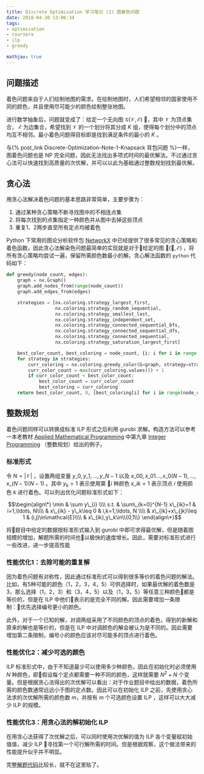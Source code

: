 ```yaml
---
title: Discrete Optimization 学习笔记 (2) 图着色问题
date: 2018-04-30 13:06:34
tags:
- optimization
- coursera
- ilp
- greedy

mathjax: true
---
```


## 问题描述
着色问题来自于人们绘制地图的需求。在绘制地图时，人们希望相邻的国家使用不同的颜色，并且使用尽可能少的颜色绘制整张地图。

进行数学抽象后，问题就变成了：给定一个无向图 $\mathcal{G}(\mathcal{V},\mathcal{E})$ ，其中 $\mathcal{V}$ 为顶点集合， $\mathcal{E}$ 为边集合，希望找到 $\mathcal{V}$ 的一个划分将其分成 $K$ 组，使得每个划分中的顶点均互不相邻。最小着色问题得目标即是找到满足条件的最小的 $K$ 。

与{% post_link Discrete-Optimization-Note-1-Knapsack 背包问题 %}一样，图着色问题也是 NP 完全问题，因此无法找出多项式时间的最优解法。不过通过贪心法可以快速找到高质量的次优解，并可以以此为基础通过整数规划找到最优解。

## 贪心法
用贪心法解决着色问题的基本思路非常简单，主要步骤为：

1. 通过某种贪心策略不断寻找图中的不相连点集
2. 将每次找到的点集指定一种颜色并从图中去掉这些顶点
3. 重复1、2两步直至所有定点均被着色

Python 下常用的图论分析软件包 [NetworkX][nxgreedy] 中已经提供了很多常见的贪心策略和着色函数。因此贪心法解染色问题最简单的实现就是对于给定的图 $\mathcal{G}(\mathcal{V},\mathcal{E})$ ，将所有贪心策略均尝试一遍，保留所需颜色数最小的解。贪心解法函数的 `python` 代码如下：

```python
def greedy(node_count, edges):
    graph = nx.Graph()
    graph.add_nodes_from(range(node_count))
    graph.add_edges_from(edges)

    strategies = [nx.coloring.strategy_largest_first,
                  nx.coloring.strategy_random_sequential,
                  nx.coloring.strategy_smallest_last,
                  nx.coloring.strategy_independent_set,
                  nx.coloring.strategy_connected_sequential_bfs,
                  nx.coloring.strategy_connected_sequential_dfs,
                  nx.coloring.strategy_connected_sequential,
                  nx.coloring.strategy_saturation_largest_first]

    best_color_count, best_coloring = node_count, {i: i for i in range(node_count)}
    for strategy in strategies:
        curr_coloring = nx.coloring.greedy_color(G=graph, strategy=strategy)
        curr_color_count = max(curr_coloring.values()) + 1
        if curr_color_count < best_color_count:
            best_color_count = curr_color_count
            best_coloring = curr_coloring
    return best_color_count, 0, [best_coloring[i] for i in range(node_count)]
```

## 整数规划
着色问题同样可以转换成标准 ILP 形式之后利用 gurobi 求解。构造方法可以参考一本老教材 [Applied Mathematical Programming][AMP] 中第九章 [Integer Programming][AMP-ch9] （整数规划）给出的例子。

### 标准形式
令 $N=|\mathcal{V}|$ ，设置两组变量 $y\_0, y\_1, \ldots, y\_{N-1}$ 以及 $x\_{00}, x\_{01}\ldots, x\_{0(N-1)},\ldots, x\_{(N-1)(N-1)}$ 。其中 $y_k=1$ 表示使用第 $i$ 种颜色 $x\_{ik}=1$ 表示顶点 $i$ 使用颜色 $k$ 进行着色。可以列出优化问题标准形式如下：

$$\begin{align\*} 
\min  & \sum y\_{i} \\\\
 s.t. & \sum\_{k=0}^{N-1} x\_{ik}=1 & i=1,\ldots, N\\\\
      & x\_{ik} - y\_k\leq 0        & i,k=1,\ldots, N \\\\
      & x\_{ik}+x\_{jk}\leq 1       & (i,j)\in\mathcal{E}\\\\
      & x\_{ik},y\_k\in\\{0,1\\}
\end{align\*}$$

将题目中给定的数据按标准形式输入到 gurobi 中即可求得最优解，但是随着图规模的增加，解题所需的时间也以极快的速度增长。因此，需要对标准形式进行一些改进，进一步提高性能

### 性能优化1：去除可能的重复解
因为着色问题有对称性，因此通过标准形式可以得到很多等价的着色问题的解法。比如，有5种可能的颜色（1，2，3，4，5）可供选择时，如果最优解的着色数是3，那么选择（1，2，3）和（3，4，5）以及（1，3，5）等任意三种颜色都是等价的，但是在 ILP 中他们表示的是完全不同的解。因此需要增加一条限制：优先选择编号更小的颜色。

此外，对于一个已知的解，对调两组采用了不同颜色的顶点的着色，得到的新解和原来的解也是等价的，但是在 ILP 中对调颜色的解会被认为是不同的。因此需要增加第二条限制，编号小的颜色应该对尽可能多的顶点进行着色。

### 性能优化2：减少可选的颜色
ILP 标准形式中，由于不知道最少可以使用多少种颜色，因此在初始化时必须使用 $N$ 种颜色，即假设每个定点都需要一种不同的颜色，这样就需要 $N^2+N$ 个变量。但是根据贪心法得出的次优解可以看出：对于作业题目中给出的数据，着色所需的颜色数通常远远小于图的定点数。因此可以在初始化 ILP 之前，先使用贪心法求的次优解所需的颜色数 $m$，并按有 $m$ 个可选颜色设置 ILP ，这样可以大大减少 ILP 的规模。

### 性能优化3：用贪心法的解初始化 ILP 
在用贪心法获得了次优解之后，可以同时使用次优解的值为 ILP 各个变量赋初始值值，减少 ILP 寻找第一个可行解所需的时间。但是根据观察，这个做法带来的性能提升似乎并不明显。

完整[解题代码][solution]比较长，就不在这里贴了。

[nxgreedy]: https://networkx.github.io "NetworkX"
[AMP]: http://web.mit.edu/15.053/www/AMP.htm "Applied Mathematical Programming"
[AMP-ch9]: http://web.mit.edu/15.053/www/AMP-Chapter-09.pdf "Integer Programming"
[solution]: https://github.com/jixinfeng/discopt-soln/blob/master/week-03-coloring/solver.py "Graph Coloring Solution"

